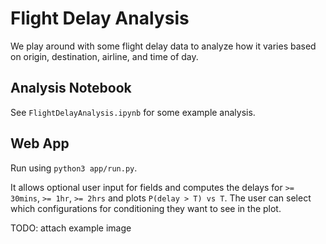 # Flight Delay Analysis
We play around with some flight delay data to analyze how it varies based on origin, destination, airline, and time of day.

## Analysis Notebook
See `FlightDelayAnalysis.ipynb` for some example analysis.

## Web App
Run using `python3 app/run.py`. 

It allows optional user input for fields and computes the delays for `>= 30mins`, `>= 1hr`, `>= 2hrs` and plots `P(delay > T) vs T`.
The user can select which configurations for conditioning they want to see in the plot.

TODO: attach example image
